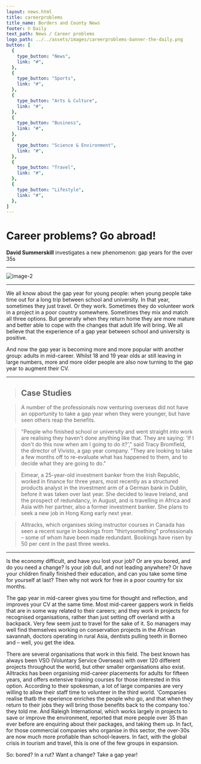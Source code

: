 ```yaml
---
layout: news.html
title: careerproblems
title_name: Borders and County News
footer: © Daily
text_path: News / Career problems
logo_path: ../../assets/images/careerproblems-banner-the-daily.png
button: [
  {
    type_button: "News",
    link: "#",
  },
  {
    type_button: "Sports",
    link: "#",
  },
  {
    type_button: "Arts & Culture",
    link: "#",
  },
  {
    type_button: "Business",
    link: "#",
  },
  {
    type_button: "Science & Environment",
    link: "#",
  },
  {
    type_button: "Travel",
    link: "#",
  },
  {
    type_button: "Lifestyle",
    link: "#",
  },
]
---
```

# Career problems? Go abroad!

**David Summerskill** investigates a new phenomenon: gap years for the over 35s
***
![image-2](../../assets/images/careerproblems-author-news.png)
***
We all know about the gap year for young people: when young people take time out for a long trip between school and university. In that year, sometimes they just travel. Or they work. Sometimes they do volunteer work in a project in a poor country somewhere. Sometimes they mix and match all three options. But generally when they return home they are more mature and better able to cope with the changes that adult life will bring. We all believe that the experience of a gap year between school and university is positive.

And now the gap year is becoming more and more popular with another group: adults in mid-career. Whilst 18 and 19 year olds ar still leaving in large numbers, more and more older people are also now turning to the gap year to augment their CV.

***

> ## Case Studies

>A number of the professionals now venturing overseas did not have an opportunity to take a gap year when they were younger, but have seen others reap the benefits.

>"People who finished school or university and went straight into work are realising they haven't done anything like that. They are saying: 'If I don't do this now when am I going to do it?'," said Tracy Bromfield, the director of Vivisto, a gap year company. "They are looking to take a few months off to re-evaluate what has happened to them, and to decide what they are going to do."

>Eimear, a 25-year-old investment banker from the Irish Republic, worked in finance for three years, most recently as a structured products analyst in the investment arm of a German bank in Dublin, before it was taken over last year. She decided to leave Ireland, and the prospect of redundancy, in August, and is travelling in Africa and Asia with her partner, also a former investment banker. She plans to seek a new job in Hong Kong early next year.

>Alltracks, which organises skiing instructor courses in Canada has seen a recent surge in bookings from "thirtysomething" professionals – some of whom have been made redundant. Bookings have risen by 50 per cent in the past three weeks.

***

Is the economy difficult, and have you lost your job? Or are you bored, and do you need a change? Is your job dull, and not leading anywhere? Or have your children finally finished their education, and can you take some time for yourself at last? Then why not work for free in a poor country for six months.

The gap year in mid-career gives you time for thought and reflection, and improves your CV at the same time. Most mid-career gappers work in fields that are in some way related to their careers; and they work in projects for recognised organisations, rather than just setting off overland with a backpack. Very few seem just to travel for the sake of it. So managers may well find themselves working on conservation projects in the African savannah, doctors operating in rural Asia, dentists pulling teeth in Borneo and – well, you get the idea.

There are several organisations that work in this field. The best known has always been VSO (Voluntary Service Overseas) with over 120 different projects throughout the world, but other smaller organisations also exist. Alltracks has been organising mid-career placements for adults for fifteen years, and offers extensive training courses for those interested in this option. According to their spokesman, a lot of large companies are very willing to allow their staff time to volunteer in the third world. 'Companies realise thatb the eperience enriches the people who go, and that when they return to their jobs they will bring those benefits back to the company too.' they told me. And Raleigh International, which works largely in projects to save or improve the environment, reported that more people over 35 than ever before are enquiring about their packages, and taking them up. In fact, for those commercial companies who organise in this sector, the over-30s are now much more profiable than school-leavers. In fact, with the global crisis in tourism and travel, this is one of the few groups in expansion.

So: bored? In a rut? Want a change? Take a gap year!
